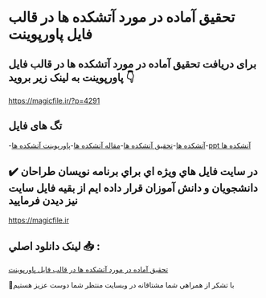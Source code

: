 # تحقیق آماده در مورد آتشکده ها در قالب فایل پاورپوینت

## برای دریافت تحقیق آماده در مورد آتشکده ها در قالب فایل پاورپوینت به لینک زیر بروید 👇

https://magicfile.ir/?p=4291

## تگ های فایل

-[آتشکده ها](https://magicfile.ir/product/%d8%aa%d8%ad%d9%82%db%8c%d9%82-%d8%a2%d9%85%d8%a7%d8%af%d9%87-%d8%af%d8%b1-%d9%85%d9%88%d8%b1%d8%af-%d8%a2%d8%aa%d8%b4%da%a9%d8%af%d9%87-%d9%87%d8%a7-%d8%af%d8%b1-%d9%be%d8%a7%d9%88%d8%b1%d9%be%d9%88%db%8c%d9%86%d8%aa/)-[تحقیق آتشکده ها](https://magicfile.ir/product/%d8%aa%d8%ad%d9%82%db%8c%d9%82-%d8%a2%d9%85%d8%a7%d8%af%d9%87-%d8%af%d8%b1-%d9%85%d9%88%d8%b1%d8%af-%d8%a2%d8%aa%d8%b4%da%a9%d8%af%d9%87-%d9%87%d8%a7-%d8%af%d8%b1-%d9%be%d8%a7%d9%88%d8%b1%d9%be%d9%88%db%8c%d9%86%d8%aa/)-[مقاله آتشکده ها](https://magicfile.ir/product/%d8%aa%d8%ad%d9%82%db%8c%d9%82-%d8%a2%d9%85%d8%a7%d8%af%d9%87-%d8%af%d8%b1-%d9%85%d9%88%d8%b1%d8%af-%d8%a2%d8%aa%d8%b4%da%a9%d8%af%d9%87-%d9%87%d8%a7-%d8%af%d8%b1-%d9%be%d8%a7%d9%88%d8%b1%d9%be%d9%88%db%8c%d9%86%d8%aa/)-[پاورپوینت آتشکده ها](https://magicfile.ir/product/%d8%aa%d8%ad%d9%82%db%8c%d9%82-%d8%a2%d9%85%d8%a7%d8%af%d9%87-%d8%af%d8%b1-%d9%85%d9%88%d8%b1%d8%af-%d8%a2%d8%aa%d8%b4%da%a9%d8%af%d9%87-%d9%87%d8%a7-%d8%af%d8%b1-%d9%be%d8%a7%d9%88%d8%b1%d9%be%d9%88%db%8c%d9%86%d8%aa/)-[ppt آتشکده ها](https://magicfile.ir/product/%d8%aa%d8%ad%d9%82%db%8c%d9%82-%d8%a2%d9%85%d8%a7%d8%af%d9%87-%d8%af%d8%b1-%d9%85%d9%88%d8%b1%d8%af-%d8%a2%d8%aa%d8%b4%da%a9%d8%af%d9%87-%d9%87%d8%a7-%d8%af%d8%b1-%d9%be%d8%a7%d9%88%d8%b1%d9%be%d9%88%db%8c%d9%86%d8%aa/)

## ✔️ در سايت فايل هاي ويژه اي براي برنامه نويسان طراحان دانشجويان و دانش آموزان قرار داده ايم از بقيه فايل سايت نيز ديدن فرماييد

https://magicfile.ir


## لينک دانلود اصلي 📥 :

[تحقیق آماده در مورد آتشکده ها در قالب فایل پاورپوینت](https://magicfile.ir/product/%d8%aa%d8%ad%d9%82%db%8c%d9%82-%d8%a2%d9%85%d8%a7%d8%af%d9%87-%d8%af%d8%b1-%d9%85%d9%88%d8%b1%d8%af-%d8%a2%d8%aa%d8%b4%da%a9%d8%af%d9%87-%d9%87%d8%a7-%d8%af%d8%b1-%d9%be%d8%a7%d9%88%d8%b1%d9%be%d9%88%db%8c%d9%86%d8%aa/) 


🙏با تشکر از همراهي شما مشتاقانه در وبسایت منتظر شما دوست عزیز هستیم

